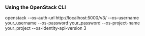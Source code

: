 ### Using the OpenStack CLI
openstack --os-auth-url http://localhost:5000/v3/ --os-username your_username
--os-password your_password --os-project-name your_project --os-identity-api-version 3
